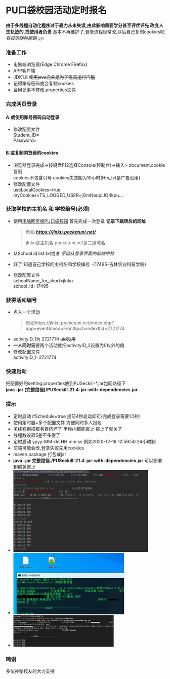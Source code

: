 # PU口袋校园活动定时报名

**由于多线程自动化程序过于暴力从未失误,由此影响重要学分甚至评优评先 改变人生轨迹的,找使用者负责**
基本不再维护了,登录流程经常改,以后自己复制cookies吧
*有投诉随时跑路*
<img src="..\pic\P1.png" alt="P1" style="zoom:61%;" />

### 准备工作

- 电脑端浏览器(Edge Chrome Firefox)
- APP客户端
- JDK1.8   ~~使用java完全是为了提高运行门槛~~
- 记得账号密码或会复制cookies
- 会用记事本修改.properties文件

### 完成网页登录

#### A.或使用账号密码自动登录

- 修改配置文件 <br>
  Student_ID= <br>
  Password=

#### B.或复制浏览器的cookies

- 浏览器登录完成->按键盘F12选择Console(控制台)->输入> document.cookie复制 <br>
  cookies不包含引号 cookies失效期为10小时(Hm_lvt是广告没用)
- 修改配置文件 <br>
  useLocalCookies=true <br>
  myCookies=TS_LOGGED_USER=jOmNeupLIO4kpu....

### 获取学校的主机名 和 学校编号(必须)

- 使用[电脑网页版PU口袋校园](https://www.pocketuni.net/index.php?app=home&mod=Public&act=login) 首先完成一次登录
  **记录下跳转后的网址**

  > 例如 ***https://jlnku.pocketuni.net/***
  >
  >  jlnku是主机名 pocketuni.net是二级域名
- 从School id list.txt或者 *手动从登录界面的前端中找*
- 好了 知道自己学校的主机名和学校编号 -(17495-吉林农业科技学院)
- 修改配置文件 <br>
  schoolName_for_short=jlnku <br>
  school_Id=17495

### 获得活动编号

- 点入一个活动
  > 例如https://jlnku.pocketuni.net/index.php?app=event&mod=Front&act=index&id=2721774
- activityID_1为 2721774 ~~uid没用~~
- **一人同时**需要两个活动就把activityID_2设置为0以外的值
- 修改配置文件 <br>
  activityID_1=2721774 <br>

### 快速启动

把配置好的setting.properties放到PUSeckill-*.jar包同路径下<br>
**java -jar (完整路径)/PUSeckill-21.4-jar-with-dependencies.jar**

### 提示

- 定时启动 ifSchedule=true 提前4秒启动即可(完成登录需要1.5秒)
- 使用定时器+多个配置文件 方便同时多人报名
- 多线程别把服务器挤坏了 半秒内都能报上 报上了就关了
- 线程数设置5差不多得了
- 定时启动 yyyy-MM-dd HH:mm:ss 例如2020-12-19 12:59:50 24小时制
- 前端可能会改,登录失败先用cookies
- maven package 打包成jar
- **java -jar 完整路径./PUSeckill-21.4-jar-with-dependencies.jar** 可以部署到服务器上
- <img src="pic/P1.png" alt="P1" style="zoom:45%;" /> <br>
- <img src="pic/P2.png" alt="P2" style="zoom:45%;" /> <br>
- <img src="pic/P3.png" alt="P3" style="zoom:31%;" />
### 鸣谢
多位神秘校友的大力支持
